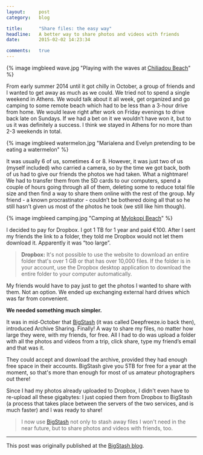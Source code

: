 ```yaml
---
layout:     post
category:   blog

title:      "Share files: the easy way"
headline:   A better way to share photos and videos with friends
date:       2015-02-02 14:23:34

comments:   true
---
```

{% image imgbleed wave.jpg "Playing with the waves at [Chiliadou Beach](http://www.greece.com/destinations/Central_Greece/Evia/Settlement/Chiliadou_Beach.html)" %}

From early summer 2014 until it got chilly in October, a group of friends and I wanted to get away as much as we could. We tried not to spend a single weekend in Athens. We would talk about it all week, get organized and go camping to some remote beach which had to be less than a 3-hour drive from home. We would leave right after work on Friday evenings to drive back late on Sundays. If we had a bet on it we wouldn’t have won it, but to us it was definitely a success. I think we stayed in Athens for no more than 2-3 weekends in total.

{% image imgbleed watermelon.jpg "Marialena and Evelyn pretending to be eating a watermelon" %}

It was usually 6 of us, sometimes 4 or 8. However, it was just two of us (myself included) who carried a camera, so by the time we got back, both of us had to give our friends the photos we had taken. What a nightmare! We had to transfer them from the SD cards to our computers, spend a couple of hours going through all of them, deleting some to reduce total file size and then find a way to share them online with the rest of the group. My friend - a known procrastinator - couldn’t be bothered doing all that so he still hasn’t given us most of the photos he took (we still like him though).

{% image imgbleed camping.jpg "Camping at [Mylokopi Beach](http://www.greece.com/destinations/Peloponnese/Corinth/Beach/Mylokopi.html)" %}

I decided to pay for Dropbox. I got 1 TB for 1 year and paid €100. After I sent my friends the link to a folder, they told me Dropbox would not let them download it. Apparently it was “too large”.

> **Dropbox:** It's not possible to use the website to download an entire folder that's over 1 GB or that has over 10,000 files. If the folder is in your account, use the Dropbox desktop application to download the entire folder to your computer automatically.

My friends would have to pay just to get the photos I wanted to share with them. Not an option. We ended up exchanging external hard drives which was far from convenient.

**We needed something much simpler.**

It was in mid-October that [BigStash](https://www.bigstash.co/) (it was called Deepfreeze.io back then), introduced Archive Sharing. Finally! A way to share my files, no matter how large they were, with my friends, for free. All I had to do was upload a folder with all the photos and videos from a trip, click share, type my friend’s email and that was it.

They could accept and download the archive, provided they had enough free space in their accounts. BigStash give you 5TB for free for a year at the moment, so that's more than enough for most of us amateur photographers out there!

Since I had my photos already uploaded to Dropbox, I didn't even have to re-upload all these gigabytes: I just copied them from Dropbox to BigStash (a process that takes place between the servers of the two services, and is much faster) and I was ready to share!

> I now use [BigStash](https://www.bigstash.co/) not only to stash away files I won't need in the near future, but to share photos and videos with friends, too.

---

This post was originally published at the [BigStash blog](http://blog.bigstash.co/2015/02/02/a-better-way-to-share-photos-and-videos-with-friends/).